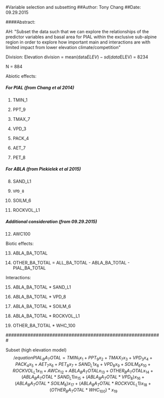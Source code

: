#Variable selection and subsetting
##Author: Tony Chang
##Date: 09.29.2015

####Abstract:

AH: 	"Subset the data such that we can explore the relationships of the predictor variables and basal area for 
		PIAL within the exclusive sub-alpine region in order to explore how important main and interactions are
		with limited impact from lower elevation climate/competition"

Division: Elevation division = mean(data$ELEV) - sd(data$ELEV) = 8234

N = 884

Abiotic effects:

##### For PIAL (from Chang et al 2014)

1)	TMIN_1

2)	PPT_9

3)	TMAX_7

4)	VPD_3

5)	PACK_4

6)	AET_7

7)	PET_8

##### For ABLA (from Piekielek et al 2015)

8)	SAND_L1

9)     VPD_8

10)   SOILM_6

11)	ROCKVOL_L1

##### Additional consideration (from 09.29.2015)

12)    AWC100
	
Biotic effects:

13)	ABLA_BA_TOTAL

14)	OTHER_BA_TOTAL = ALL_BA_TOTAL - ABLA_BA_TOTAL - PIAL_BA_TOTAL
	
Interactions:

15)	ABLA_BA_TOTAL * SAND_L1

16)	ABLA_BA_TOTAL * VPD_8

17)    ABLA_BA_TOTAL * SOILM_6

18)    ABLA_BA_TOTAL * ROCKVOL_L1

19)	OTHER_BA_TOTAL * WHC_100

#########################################################

Subset (high elevation model)
$$
/equation
{
PIAL_BA_TOTAL = TMIN_1 x_{1} + PPT_9 x_{2} + TMAX_7 x_{3} + VPD_3 x_{4} + PACK_4 x_{5} + AET_7 x_{6} + PET_8 x_{7} + SAND_L1 x_{8} + VPD_8 x_{9} + SOILM_6 x_{10} + ROCKVOL_L1 x_{11} + AWC x_{12} + ABLA_BA_TOTAL x_{13} +  OTHER_BA_TOTAL x_{14} + (ABLA_BA_TOTAL * SAND_L1) x_{15} + (ABLA_BA_TOTAL * VPD_8) x_{16} + (ABLA_BA_TOTAL * SOILM_6) x_{17} + (ABLA_BA_TOTAL * ROCKVOL_L1) x_{18} + (OTHER_BA_TOTAL * WHC_100) * x_{19}
}
$$